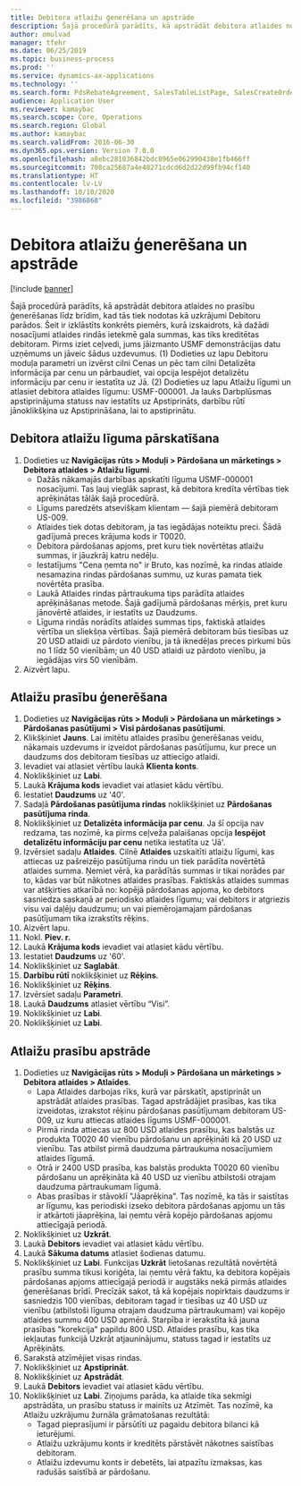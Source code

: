 ```yaml
---
title: Debitora atlaižu ģenerēšana un apstrāde
description: Šajā procedūrā parādīts, kā apstrādāt debitora atlaides no prasību ģenerēšanas līdz brīdim, kad tās tiek nodotas kā uzkrājumi Debitoru parādos.
author: omulvad
manager: tfehr
ms.date: 06/25/2019
ms.topic: business-process
ms.prod: ''
ms.service: dynamics-ax-applications
ms.technology: ''
ms.search.form: PdsRebateAgreement, SalesTableListPage, SalesCreateOrder, SalesTable, MCRPriceHistory, SalesEditLines,  PdsRebateTableListPage, MCRBrokerWriteOffReason, MRCHierarchyAddCust, PdsItemRebateGroup, PdsRebate, PdsRebateProgramTMATable, PdsRebateTable, PdsRebateTableListPagePreviewPane, PdsRebateTrans, PdsRebateType_CustLookup
audience: Application User
ms.reviewer: kamaybac
ms.search.scope: Core, Operations
ms.search.region: Global
ms.author: kamaybac
ms.search.validFrom: 2016-06-30
ms.dyn365.ops.version: Version 7.0.0
ms.openlocfilehash: a8ebc281036842bdc8965e062990438e1fb466ff
ms.sourcegitcommit: 708ca25687a4e48271cdcd6d2d22d99fb94cf140
ms.translationtype: HT
ms.contentlocale: lv-LV
ms.lasthandoff: 10/10/2020
ms.locfileid: "3986868"
---
```

# <a name="generate-and-process-customer-rebates"></a>Debitora atlaižu ģenerēšana un apstrāde

[!include [banner](../../includes/banner.md)]

Šajā procedūrā parādīts, kā apstrādāt debitora atlaides no prasību ģenerēšanas līdz brīdim, kad tās tiek nodotas kā uzkrājumi Debitoru parādos. Šeit ir izklāstīts konkrēts piemērs, kurā izskaidrots, kā dažādi nosacījumi atlaides rindās ietekmē gala summas, kas tiks kreditētas debitoram. Pirms iziet ceļvedi, jums jāizmanto USMF demonstrācijas datu uzņēmums un jāveic šādus uzdevumus. (1) Dodieties uz lapu Debitoru moduļa parametri un izvērst cilni Cenas un pēc tam cilni Detalizēta informācija par cenu un pārbaudiet, vai opcija Iespējot detalizētu informāciju par cenu ir iestatīta uz Jā. (2) Dodieties uz lapu Atlaižu līgumi un atlasiet debitora atlaides līgumu: USMF-000001. Ja lauks Darbplūsmas apstiprinājuma statuss nav iestatīts uz Apstiprināts, darbību rūtī jānoklikšķina uz Apstiprināšana, lai to apstiprinātu.


## <a name="review-a-customer-rebate-agreement"></a>Debitora atlaižu līguma pārskatīšana
1. Dodieties uz **Navigācijas rūts > Moduļi > Pārdošana un mārketings > Debitora atlaides > Atlaižu līgumi**.
    - Dažās nākamajās darbības apskatīti līguma USMF-000001 nosacījumi. Tas ļauj vieglāk saprast, kā debitora kredīta vērtības tiek aprēķinātas tālāk šajā procedūrā.  
    - Līgums paredzēts atsevišķam klientam — šajā piemērā debitoram US-009.  
    - Atlaides tiek dotas debitoram, ja tas iegādājas noteiktu preci. Šādā gadījumā preces krājuma kods ir T0020.   
    - Debitora pārdošanas apjoms, pret kuru tiek novērtētas atlaižu summas, ir jāuzkrāj katru nedēļu.  
    - Iestatījums "Cena ņemta no" ir Bruto, kas nozīmē, ka rindas atlaide nesamazina rindas pārdošanas summu, uz kuras pamata tiek novērtēta prasība.  
    - Laukā Atlaides rindas pārtraukuma tips parādīta atlaides aprēķināšanas metode. Šajā gadījumā pārdošanas mērķis, pret kuru jānovērtē atlaides, ir iestatīts uz Daudzums.   
    - Līguma rindās norādīts atlaides summas tips, faktiskā atlaides vērtība un sliekšņa vērtības. Šajā piemērā debitoram būs tiesības uz 20 USD atlaidi uz pārdoto vienību, ja tā iknedēļas preces pirkumi būs no 1 līdz 50 vienībām; un 40 USD atlaidi uz pārdoto vienību, ja iegādājas virs 50 vienībām.  
2. Aizvērt lapu.

## <a name="generate-rebate-claims"></a>Atlaižu prasību ģenerēšana
1. Dodieties uz **Navigācijas rūts > Moduļi > Pārdošana un mārketings > Pārdošanas pasūtījumi > Visi pārdošanas pasūtījumi**.
2. Klikšķiniet **Jauns**. Lai imitētu atlaides prasību ģenerēšanas veidu, nākamais uzdevums ir izveidot pārdošanas pasūtījumu, kur prece un daudzums dos debitoram tiesības uz attiecīgo atlaidi.    
3. Ievadiet vai atlasiet vērtību laukā **Klienta konts**.
4. Noklikšķiniet uz **Labi**.
5. Laukā **Krājuma kods** ievadiet vai atlasiet kādu vērtību.
6. Iestatiet **Daudzums** uz '40'.
7. Sadaļā **Pārdošanas pasūtījuma rindas** noklikšķiniet uz **Pārdošanas pasūtījuma rinda**.
8. Noklikšķiniet uz **Detalizēta informācija par cenu**. Ja šī opcija nav redzama, tas nozīmē, ka pirms ceļveža palaišanas opcija **Iespējot detalizētu informāciju par cenu** netika iestatīta uz 'Jā'.     
9. Izvērsiet sadaļu **Atlaides**. Cilnē **Atlaides** uzskaitīti atlaižu līgumi, kas attiecas uz pašreizējo pasūtījuma rindu un tiek parādīta novērtētā atlaides summa. Ņemiet vērā, ka parādītās summas ir tikai norādes par to, kādas var būt nākotnes atlaides prasības. Faktiskās atlaides summas var atšķirties atkarībā no: kopējā pārdošanas apjoma, ko debitors sasniedza saskaņā ar periodisko atlaides līgumu; vai debitors ir atgriezis visu vai daļēju daudzumu; un vai piemērojamajam pārdošanas pasūtījumam tika izrakstīts rēķins.
10. Aizvērt lapu.
11. Nokl. **Piev. r.**
12. Laukā **Krājuma kods** ievadiet vai atlasiet kādu vērtību.
13. Iestatiet **Daudzums** uz '60'.
14. Noklikšķiniet uz **Saglabāt**.
15. **Darbību rūtī** noklikšķiniet uz **Rēķins**.
16. Noklikšķiniet uz **Rēķins**.
17. Izvērsiet sadaļu **Parametri**.
18. Laukā **Daudzums** atlasiet vērtību “Visi”.
19. Noklikšķiniet uz **Labi**.
20. Noklikšķiniet uz **Labi**.

## <a name="process-rebate-claims"></a>Atlaižu prasību apstrāde
1. Dodieties uz **Navigācijas rūts > Moduļi > Pārdošana un mārketings > Debitora atlaides > Atlaides**.
    - Lapa Atlaides darbojas rīks, kurā var pārskatīt, apstiprināt un apstrādāt atlaides prasības. Tagad apstrādājiet prasības, kas tika izveidotas, izrakstot rēķinu pārdošanas pasūtījumam debitoram US-009, uz kuru attiecas atlaides līgums USMF-000001.   
    - Pirmā rinda attiecas uz 800 USD atlaides prasību, kas balstās uz produkta T0020 40 vienību pārdošanu un aprēķināti kā 20 USD uz vienību. Tas atbilst pirmā daudzuma pārtraukuma nosacījumiem atlaides līgumā.  
    - Otrā ir 2400 USD prasība, kas balstās produkta T0020 60 vienību pārdošanu un aprēķināta kā 40 USD uz vienību atbilstoši otrajam daudzuma pārtraukumam līgumā.  
    - Abas prasības ir stāvoklī "Jāaprēķina". Tas nozīmē, ka tās ir saistītas ar līgumu, kas periodiski izseko debitora pārdošanas apjomu un tās ir atkārtoti jāaprēķina, lai ņemtu vērā kopējo pārdošanas apjomu attiecīgajā periodā.   
2. Noklikšķiniet uz **Uzkrāt**.
3. Laukā **Debitors** ievadiet vai atlasiet kādu vērtību.
4. Laukā **Sākuma datums** atlasiet šodienas datumu.
5. Noklikšķiniet uz **Labi**. Funkcijas **Uzkrāt** lietošanas rezultātā novērtētā prasību summa tikusi koriģēta, lai ņemtu vērā faktu, ka debitora kopējais pārdošanas apjoms attiecīgajā periodā ir augstāks nekā pirmās atlaides ģenerēšanas brīdī. Precīzāk sakot, tā kā kopējais nopirktais daudzums ir sasniedzis 100 vienības, debitoram tagad ir tiesības uz 40 USD uz vienību (atbilstoši līguma otrajam daudzuma pārtraukumam) vai kopējo atlaides summu 400 USD apmērā. Starpība ir ierakstīta kā jauna prasības "korekcija" papildu 800 USD. Atlaides prasību, kas tika iekļautas funkcijā Uzkrāt atjauninājumu, statuss tagad ir iestatīts uz Aprēķināts. 
6. Sarakstā atzīmējiet visas rindas.
7. Noklikšķiniet uz **Apstiprināt**.
8. Noklikšķiniet uz **Apstrādāt**.
9. Laukā **Debitors** ievadiet vai atlasiet kādu vērtību.
10. Noklikšķiniet uz **Labi**. Ziņojums parāda, ka atlaide tika sekmīgi apstrādāta, un prasību statuss ir mainīts uz Atzīmēt. Tas nozīmē, ka Atlaižu uzkrājumu žurnāla grāmatošanas rezultātā:
    - Tagad pieprasījumi ir pārsūtīti uz pagaidu debitora bilanci kā ieturējumi.
    - Atlaižu uzkrājumu konts ir kreditēts pārstāvēt nākotnes saistības debitoram.
    - Atlaižu izdevumu konts ir debetēts, lai atpazītu izmaksas, kas radušās saistībā ar pārdošanu.   


